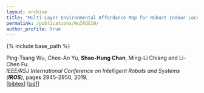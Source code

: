```yaml
---
layout: archive
title: "Multi-Layer Environmental Affordance Map for Robust Indoor Localization, Event Detection and Social Friendly Navigation"
permalink: /publications/WuIROS19/
author_profile: true
---
```


{% include base_path %}

Ping-Tsang Wu, Chee-An Yu, **Shao-Hung Chan**, Ming-Li Chiang and Li-Chen Fu.  
<i>IEEE/RSJ International Conference on Intelligent Robots and Systems (**IROS**)</i>, pages 2945-2950, 2019.  
[<a href="javascript:void(0)" onclick="(function(target, id) { if ($('#' + id).css('display') == 'block') { $('#' + id).hide('fast'); $(target).text('bibtex') } else { $('#' + id).show('fast'); $(target).text('bibtex▲') } })(this, 'bibtex-WuIROS19');">bibtex</a>]
[[pdf](https://shchan13.github.io/files/WuIROS19.pdf)]
<div id="bibtex-WuIROS19" style="display:none">
<pre>@inproceedings{WuIROS19,
author    = {Ping-Tsang Wu and Chee-An Yu and Shao-Hung Chan and Ming-Li Chiang and Li-Chen Fu},
title     = {Multi-Layer Environmental Affordance Map for Robust Indoor Localization, Event Detection and Social Friendly Navigation},
booktitle = {IEEE/RSJ International Conference on Intelligent Robots and Systems (IROS)},
year      = {2019}
}</pre>
</div>